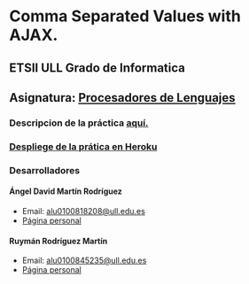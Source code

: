 # Comma Separated Values with AJAX.
## ETSII ULL Grado de Informatica
## Asignatura: [Procesadores de Lenguajes](https://campusvirtual.ull.es/1516/course/view.php?id=178)

### Descripcion de la práctica [aquí.](https://casianorodriguezleon.gitbooks.io/pl1516/content/practicas/csv.html)

### [Despliege de la prática en Heroku](https://dry-plateau-94582.herokuapp.com)

### Desarrolladores

#### Ángel David Martín Rodríguez
  - Email: alu0100818208@ull.edu.es
  - [Página personal](http://alu0100818208.github.io)

#### Ruymán Rodríguez Martín
  - Email: alu0100845235@ull.edu.es
  - [Página personal](http://alu0100845235.github.io)


